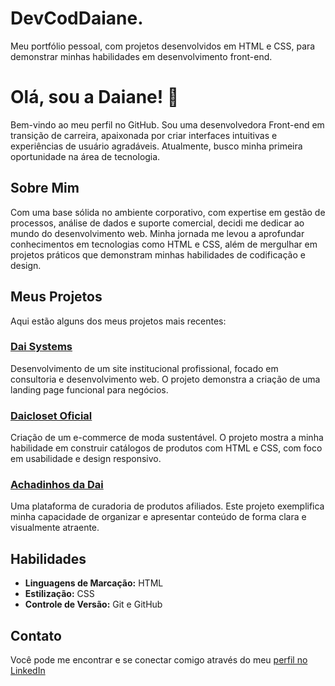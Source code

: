 # DevCodDaiane.
Meu portfólio pessoal, com projetos desenvolvidos em HTML e CSS, para demonstrar minhas habilidades em desenvolvimento front-end.

# Olá, sou a Daiane! 👋

Bem-vindo ao meu perfil no GitHub. Sou uma desenvolvedora Front-end em transição de carreira, apaixonada por criar interfaces intuitivas e experiências de usuário agradáveis. Atualmente, busco minha primeira oportunidade na área de tecnologia.

## Sobre Mim
Com uma base sólida no ambiente corporativo, com expertise em gestão de processos, análise de dados e suporte comercial, decidi me dedicar ao mundo do desenvolvimento web. Minha jornada me levou a aprofundar conhecimentos em tecnologias como HTML e CSS, além de mergulhar em projetos práticos que demonstram minhas habilidades de codificação e design.

## Meus Projetos
Aqui estão alguns dos meus projetos mais recentes:

### [Dai Systems](https://daisystems.com.br/)
Desenvolvimento de um site institucional profissional, focado em consultoria e desenvolvimento web. O projeto demonstra a criação de uma landing page funcional para negócios.

### [Daicloset Oficial](https://daiclosetoficial.com.br/)
Criação de um e-commerce de moda sustentável. O projeto mostra a minha habilidade em construir catálogos de produtos com HTML e CSS, com foco em usabilidade e design responsivo.

### [Achadinhos da Dai](https://achadinhos-dai.netlify.app/)
Uma plataforma de curadoria de produtos afiliados. Este projeto exemplifica minha capacidade de organizar e apresentar conteúdo de forma clara e visualmente atraente.

## Habilidades
* **Linguagens de Marcação:** HTML
* **Estilização:** CSS
* **Controle de Versão:** Git e GitHub

## Contato
Você pode me encontrar e se conectar comigo através do meu [perfil no LinkedIn](https://www.linkedin.com/in/daiane-tech)
